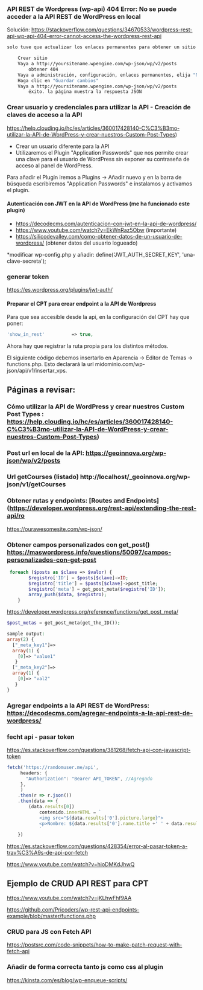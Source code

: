 ### API REST de Wordpress (wp-api) 404 Error: No se puede acceder a la API REST de WordPress en local

Solución: https://stackoverflow.com/questions/34670533/wordpress-rest-api-wp-api-404-error-cannot-access-the-wordpress-rest-api

```sh
solo tuve que actualizar los enlaces permanentes para obtener un sitio nuevo y recién instalado para devolver las llamadas a la API v2. Lo que hice:

    Crear sitio
    Vaya a http://yoursitename.wpengine.com/wp-json/wp/v2/posts
        obtener 404
    Vaya a administración, configuración, enlaces permanentes, elija "Nombre de la publicación"
    Haga clic en "Guardar cambios"
    Vaya a http://yoursitename.wpengine.com/wp-json/wp/v2/posts
        éxito. la página muestra la respuesta JSON
```


### Crear usuario y credenciales para utilizar la API - Creación de claves de acceso a la API
https://help.clouding.io/hc/es/articles/360017428140-C%C3%B3mo-utilizar-la-API-de-WordPress-y-crear-nuestros-Custom-Post-Types)

* Crear un usuario diferente para la API
* Utilizaremos el Plugin "Application Passwords" que nos permite crear una clave para el usuario de WordPress sin exponer su contraseña de acceso al panel de WordPress.

Para añadir el Plugin iremos a Plugins -> Añadir nuevo y en la barra de búsqueda escribiremos "Application Passwords" e instalamos y activamos el plugin.

#### Autenticación con JWT en la API de WordPress (me ha funcionado este plugin)
- https://decodecms.com/autenticacion-con-jwt-en-la-api-de-wordpress/
- https://www.youtube.com/watch?v=EkWnRaz5Obw (importante)
- https://silicodevalley.com/como-obtener-datos-de-un-usuario-de-wordpress/ (obtener datos del usuario logueado)

*modificar wp-config.php y añadir: define('JWT_AUTH_SECRET_KEY', 'una-clave-secreta');

### generar token
https://es.wordpress.org/plugins/jwt-auth/


#### Preparar el CPT para crear endpoint a la API de Wordpress

Para que sea accesible desde la api, en la configuración del CPT hay que poner:
```php
'show_in_rest'          => true,
```

Ahora hay que registrar la ruta propia para los distintos métodos. 

El siguiente código debemos insertarlo en Aparencia -> Editor de Temas -> functions.php. Esto declarará la url midominio.com/wp-json/api/v1/insertar_vps.


## Páginas a revisar:
### Cómo utilizar la API de WordPress y crear nuestros Custom Post Types : https://help.clouding.io/hc/es/articles/360017428140-C%C3%B3mo-utilizar-la-API-de-WordPress-y-crear-nuestros-Custom-Post-Types)
### Post url en local de la API: https://geoinnova.org/wp-json/wp/v2/posts
### Url getCourses (listado) http://localhost/_geoinnova.org/wp-json/v1/getCourses

### Obtener rutas y endpoints: [Routes and Endpoints](https://developer.wordpress.org/rest-api/extending-the-rest-api/ro
https://ourawesomesite.com/wp-json/

### Obtener campos personalizados con get_post() https://maswordpress.info/questions/50097/campos-personalizados-con-get-post

```php
 foreach ($posts as $clave => $valor) {
        $registro['ID'] = $posts[$clave]->ID;
        $registro['title'] = $posts[$clave]->post_title;
        $registro['meta'] = get_post_meta($registro['ID']);
        array_push($data, $registro);
    }
 ```
 
 https://developer.wordpress.org/reference/functions/get_post_meta/
```php
$post_metas = get_post_meta(get_the_ID());

sample output:
array(2) {
  ["_meta_key1"]=>
  array(1) {
    [0]=> "value1"
   }
  ["_meta_key2"]=>
  array(1) {
    [0]=> "val2"
   }
}
```
 
### Agregar endpoints a la API REST de WordPress: https://decodecms.com/agregar-endpoints-a-la-api-rest-de-wordpress/

### fecht api - pasar token
https://es.stackoverflow.com/questions/381268/fetch-api-con-javascript-token

```js
fetch('https://randomuser.me/api',
     headers: {
       "Authorization": "Bearer API_TOKEN", //Agregado
     },
     )
    .then(r => r.json())
    .then(data => {
        (data.results[0])
            contenido.innerHTML = `
            <img src="${data.results['0'].picture.large}">
            <p>Nombre: ${data.results['0'].name.title +' ' + data.results['0'].name.last +' ' + data.results['0'].name.last}</p>
            `
    })
   ```

https://es.stackoverflow.com/questions/428354/error-al-pasar-token-a-trav%C3%A9s-de-api-por-fetch

https://www.youtube.com/watch?v=hioDMKdJhwQ

## Ejemplo de CRUD API REST para CPT
https://www.youtube.com/watch?v=jKLhwFhf9AA

https://github.com/Pricoders/wp-rest-api-endpoints-example/blob/master/functions.php

### CRUD para JS con Fetch API
https://postsrc.com/code-snippets/how-to-make-patch-request-with-fetch-api

### Añadir de forma correcta tanto js como css al plugin

https://kinsta.com/es/blog/wp-enqueue-scripts/




